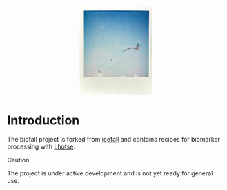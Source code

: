 <div align="center">
<img src="https://raw.githubusercontent.com/bio-icefall/biofall/master/icefall/logo.jpg" width=168>
</div>

# Introduction

The biofall project is forked from [icefall](https://github.com/k2-fsa/icefall) and contains recipes for biomarker processing with [Lhotse](https://github.com/lhotse-speech/lhotse). 

> [!CAUTION]
> The project is under active development and is not yet ready for general use.
> 